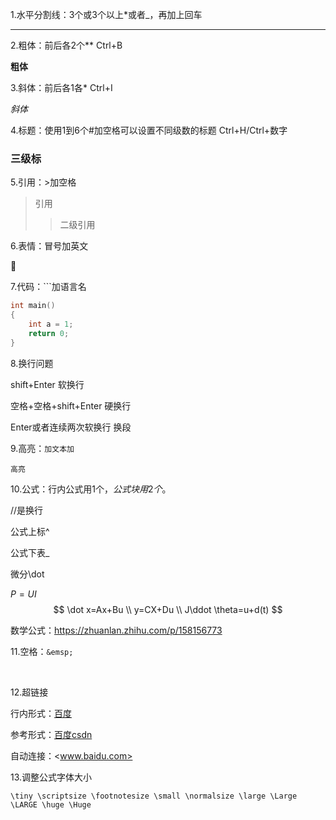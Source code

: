 1.水平分割线：3个或3个以上*或者_，再加上回车

***



2.粗体：前后各2个**		Ctrl+B

**粗体**



3.斜体：前后各1各*		Ctrl+I

*斜体*



4.标题：使用1到6个#加空格可以设置不同级数的标题		Ctrl+H/Ctrl+数字

###  三级标



5.引用：>加空格

> 引用
>
> > 二级引用



6.表情：冒号加英文

:horse:



7.代码：```加语言名

```c
int main()
{
    int a = 1;
    return 0;
}
```



8.换行问题

shift+Enter	软换行

空格+空格+shift+Enter		硬换行

Enter或者连续两次软换行		换段



9.高亮：`加文本加`

`高亮`

 

10.公式：行内公式用1个$，公式块用2个$。

//是换行

公式上标^

公式下表_

微分\dot

$P=UI$  
$$
\dot x=Ax+Bu	\\
y=CX+Du		\\
J\ddot \theta=u+d(t)
$$


数学公式：https://zhuanlan.zhihu.com/p/158156773

 11.空格：`&emsp;`

&emsp;



12.超链接

行内形式：[百度](www.baidu.com)

参考形式：[百度][1][csdn][csdn]

[1]:https://www.baidu.com
[csdn]:http://www.csdn.net

自动连接：<www.baidu.com>



13.调整公式字体大小

```
\tiny \scriptsize \footnotesize \small \normalsize \large \Large \LARGE \huge \Huge
```

